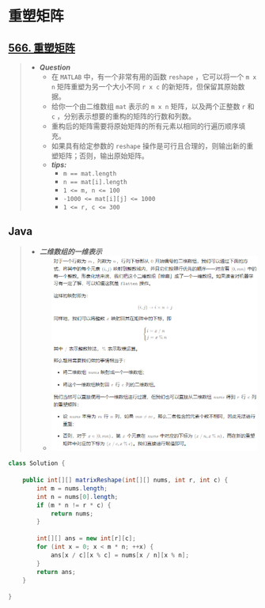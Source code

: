 # 重塑矩阵

## [566. 重塑矩阵](https://leetcode.cn/problems/reshape-the-matrix/)

> - ***Question***
>   - 在 `MATLAB` 中，有一个非常有用的函数 `reshape` ，它可以将一个 `m x n` 矩阵重塑为另一个大小不同 `r x c` 的新矩阵，但保留其原始数据。
>   - 给你一个由二维数组 `mat` 表示的 `m x n` 矩阵，以及两个正整数 `r` 和 `c` ，分别表示想要的重构的矩阵的行数和列数。
>   - 重构后的矩阵需要将原始矩阵的所有元素以相同的行遍历顺序填充。
>   - 如果具有给定参数的 `reshape` 操作是可行且合理的，则输出新的重塑矩阵；否则，输出原始矩阵。
>   - ***tips:***
>     - `m == mat.length`
>     - `n == mat[i].length`
>     - `1 <= m, n <= 100`
>     - `-1000 <= mat[i][j] <= 1000`
>     - `1 <= r, c <= 300`

## Java

> - ***二维数组的一维表示***
>   - ![image](./images/重塑矩阵.png)

```java
class Solution {

    public int[][] matrixReshape(int[][] nums, int r, int c) {
        int m = nums.length;
        int n = nums[0].length;
        if (m * n != r * c) {
            return nums;
        }

        int[][] ans = new int[r][c];
        for (int x = 0; x < m * n; ++x) {
            ans[x / c][x % c] = nums[x / n][x % n];
        }
        return ans;
    }

}
```
